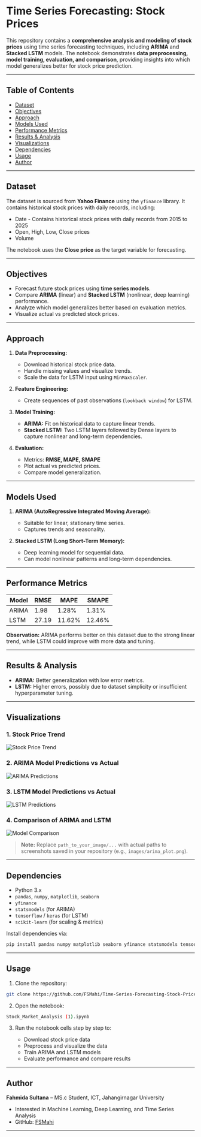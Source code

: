 
# Time Series Forecasting: Stock Prices

This repository contains a **comprehensive analysis and modeling of stock prices** using time series forecasting techniques, including **ARIMA** and **Stacked LSTM** models. The notebook demonstrates **data preprocessing, model training, evaluation, and comparison**, providing insights into which model generalizes better for stock price prediction.

---

## **Table of Contents**

* [Dataset](#dataset)
* [Objectives](#objectives)
* [Approach](#approach)
* [Models Used](#models-used)
* [Performance Metrics](#performance-metrics)
* [Results & Analysis](#results--analysis)
* [Visualizations](#visualizations)
* [Dependencies](#dependencies)
* [Usage](#usage)
* [Author](#author)

---

## **Dataset**

The dataset is sourced from **Yahoo Finance** using the `yfinance` library. It contains historical stock prices with daily records, including:

* Date - Contains historical stock prices with daily records from 2015 to 2025
* Open, High, Low, Close prices
* Volume

The notebook uses the **Close price** as the target variable for forecasting.

---

## **Objectives**

* Forecast future stock prices using **time series models**.
* Compare **ARIMA** (linear) and **Stacked LSTM** (nonlinear, deep learning) performance.
* Analyze which model generalizes better based on evaluation metrics.
* Visualize actual vs predicted stock prices.

---

## **Approach**

1. **Data Preprocessing:**

   * Download historical stock price data.
   * Handle missing values and visualize trends.
   * Scale the data for LSTM input using `MinMaxScaler`.

2. **Feature Engineering:**

   * Create sequences of past observations (`lookback window`) for LSTM.

3. **Model Training:**

   * **ARIMA:** Fit on historical data to capture linear trends.
   * **Stacked LSTM:** Two LSTM layers followed by Dense layers to capture nonlinear and long-term dependencies.

4. **Evaluation:**

   * Metrics: **RMSE, MAPE, SMAPE**
   * Plot actual vs predicted prices.
   * Compare model generalization.

---

## **Models Used**

1. **ARIMA (AutoRegressive Integrated Moving Average):**

   * Suitable for linear, stationary time series.
   * Captures trends and seasonality.

2. **Stacked LSTM (Long Short-Term Memory):**

   * Deep learning model for sequential data.
   * Can model nonlinear patterns and long-term dependencies.

---

## **Performance Metrics**

| Model | RMSE  | MAPE   | SMAPE  |
| ----- | ----- | ------ | ------ |
| ARIMA | 1.98  | 1.28%  | 1.31%  |
| LSTM  | 27.19 | 11.62% | 12.46% |

**Observation:** ARIMA performs better on this dataset due to the strong linear trend, while LSTM could improve with more data and tuning.

---

## **Results & Analysis**

* **ARIMA:** Better generalization with low error metrics.
* **LSTM:** Higher errors, possibly due to dataset simplicity or insufficient hyperparameter tuning.

---

## **Visualizations**

### 1. Stock Price Trend

![Stock Price Trend](path_to_your_image/stock_trend.png)

### 2. ARIMA Model Predictions vs Actual

![ARIMA Predictions](path_to_your_image/arima_predictions.png)

### 3. LSTM Model Predictions vs Actual

![LSTM Predictions](path_to_your_image/lstm_predictions.png)

### 4. Comparison of ARIMA and LSTM

![Model Comparison](path_to_your_image/model_comparison.png)

> **Note:** Replace `path_to_your_image/...` with actual paths to screenshots saved in your repository (e.g., `images/arima_plot.png`).

---

## **Dependencies**

* Python 3.x
* `pandas`, `numpy`, `matplotlib`, `seaborn`
* `yfinance`
* `statsmodels` (for ARIMA)
* `tensorflow` / `keras` (for LSTM)
* `scikit-learn` (for scaling & metrics)

Install dependencies via:

```bash
pip install pandas numpy matplotlib seaborn yfinance statsmodels tensorflow scikit-learn
```

---

## **Usage**

1. Clone the repository:

```bash
git clone https://github.com/FSMahi/Time-Series-Forecasting-Stock-Prices.git
```

2. Open the notebook:

```bash
Stock_Market_Analysis (1).ipynb
```

3. Run the notebook cells step by step to:

   * Download stock price data
   * Preprocess and visualize the data
   * Train ARIMA and LSTM models
   * Evaluate performance and compare results

---

## **Author**

**Fahmida Sultana** – MS.c Student, ICT, Jahangirnagar University

* Interested in Machine Learning, Deep Learning, and Time Series Analysis
* GitHub: [FSMahi](https://github.com/FSMahi)

---

